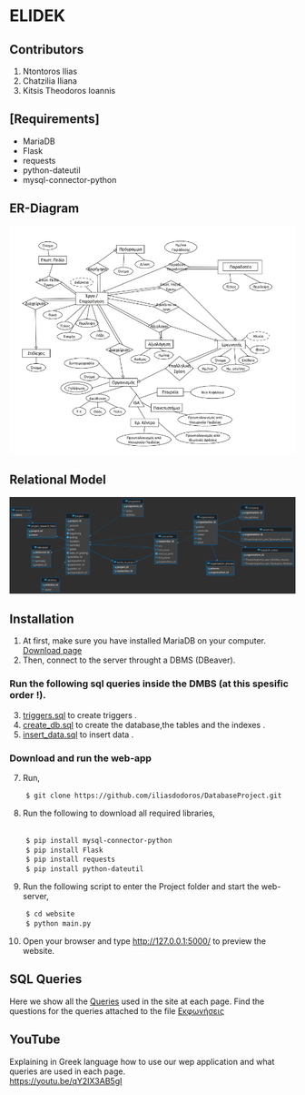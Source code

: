 # ELIDEK

## Contributors

1. Ntontoros Ilias
3. Chatzilia Iliana
4. Kitsis Theodoros Ioannis

## [Requirements]

- MariaDB
- Flask 
- requests
- python-dateutil
- mysql-connector-python 

## ER-Diagram

![](https://github.com/iliasdodoros/DatabaseProject/blob/main/Diagrams/ER%20diagram.jpg)

## Relational Model

![](https://github.com/iliasdodoros/DatabaseProject/blob/main/Diagrams/relational.png)


## Installation
1. At first, make sure you have installed MariaDB on your computer. [Download page](https://mariadb.org/download/?t=mariadb&p=mariadb&r=10.6.8&os=windows&cpu=x86_64&pkg=msi&m=nxtHost#entry-header)
2. Then, connect to the server throught a DBMS (DBeaver).

### Run the following sql queries inside the DMBS (at this spesific order !).

3. [triggers.sql](db/triggers.sql) to create triggers .
4. [create_db.sql](db/create_db.sql) to create the database,the tables and the indexes .
5. [insert_data.sql](db/insert_data.sql) to insert data .


### Download and run the web-app 
7. Run,

```bash
	$ git clone https://github.com/iliasdodoros/DatabaseProject.git
```

8. Run the following to download all required libraries,

```bash
	
	$ pip install mysql-connector-python
	$ pip install Flask 
	$ pip install requests
	$ pip install python-dateutil

```

9. Run the following script to enter the Project folder and start the web-server,

```bash
	$ cd website
	$ python main.py
```

10. Open your browser and type <http://127.0.0.1:5000/> to preview the website.

## SQL Queries

Here we show all the [Queries](db/all_queries.sql) used in the site at each page.
Find the questions for the queries attached to the file [Εκφωνήσεις](Docs/Εκφώνηση.pdf)

## YouTube
Explaining in Greek language how to use our wep application and what queries are used in each page.<br />
<https://youtu.be/qY2IX3AB5gI>
